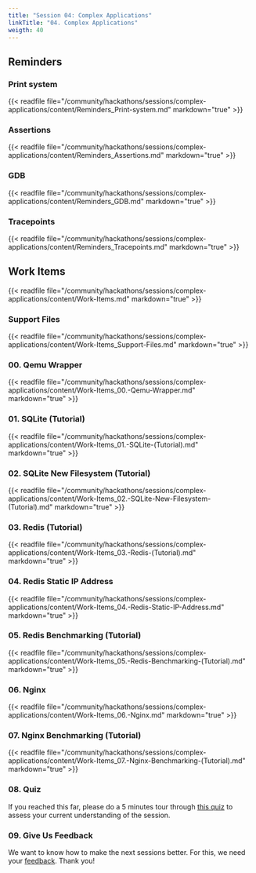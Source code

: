 ```yaml
---
title: "Session 04: Complex Applications"
linkTitle: "04. Complex Applications"
weigth: 40
---
```


## Reminders

### Print system

{{< readfile file="/community/hackathons/sessions/complex-applications/content/Reminders_Print-system.md" markdown="true" >}}

### Assertions

{{< readfile file="/community/hackathons/sessions/complex-applications/content/Reminders_Assertions.md" markdown="true" >}}

### GDB

{{< readfile file="/community/hackathons/sessions/complex-applications/content/Reminders_GDB.md" markdown="true" >}}

### Tracepoints

{{< readfile file="/community/hackathons/sessions/complex-applications/content/Reminders_Tracepoints.md" markdown="true" >}}

## Work Items

{{< readfile file="/community/hackathons/sessions/complex-applications/content/Work-Items.md" markdown="true" >}}

### Support Files

{{< readfile file="/community/hackathons/sessions/complex-applications/content/Work-Items_Support-Files.md" markdown="true" >}}

### 00. Qemu Wrapper

{{< readfile file="/community/hackathons/sessions/complex-applications/content/Work-Items_00.-Qemu-Wrapper.md" markdown="true" >}}

### 01. SQLite (Tutorial)

{{< readfile file="/community/hackathons/sessions/complex-applications/content/Work-Items_01.-SQLite-(Tutorial).md" markdown="true" >}}

### 02. SQLite New Filesystem (Tutorial)

{{< readfile file="/community/hackathons/sessions/complex-applications/content/Work-Items_02.-SQLite-New-Filesystem-(Tutorial).md" markdown="true" >}}

### 03. Redis (Tutorial)

{{< readfile file="/community/hackathons/sessions/complex-applications/content/Work-Items_03.-Redis-(Tutorial).md" markdown="true" >}}

### 04. Redis Static IP Address

{{< readfile file="/community/hackathons/sessions/complex-applications/content/Work-Items_04.-Redis-Static-IP-Address.md" markdown="true" >}}

### 05. Redis Benchmarking (Tutorial)

{{< readfile file="/community/hackathons/sessions/complex-applications/content/Work-Items_05.-Redis-Benchmarking-(Tutorial).md" markdown="true" >}}

### 06. Nginx

{{< readfile file="/community/hackathons/sessions/complex-applications/content/Work-Items_06.-Nginx.md" markdown="true" >}}

### 07. Nginx Benchmarking (Tutorial)

{{< readfile file="/community/hackathons/sessions/complex-applications/content/Work-Items_07.-Nginx-Benchmarking-(Tutorial).md" markdown="true" >}}

### 08. Quiz

If you reached this far, please do a 5 minutes tour through [this quiz](https://forms.gle/wL43qebXXbhMYRyi8) to assess your current understanding of the session.

### 09. Give Us Feedback

We want to know how to make the next sessions better.
For this, we need your [feedback](https://forms.gle/LyiK2UrnuQu3U6j79).
Thank you!
